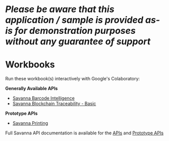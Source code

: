 *Please be aware that this application / sample is provided as-is for demonstration purposes without any guarantee of support*
=========================================================

# Workbooks

Run these workbook(s) interactively with Google's Colaboratory:

**Generally Available APIs** 

* [Savanna Barcode Intelligence](https://colab.research.google.com/github/darryncampbell/Workbooks/blob/master/Barcode%20Intelligence.ipynb)
* [Savanna Blockchain Traceability - Basic](https://colab.research.google.com/github/darryncampbell/Workbooks/blob/master/Savanna%20Blockchain.ipynb)

**Prototype APIs**

* [Savanna Printing](https://colab.research.google.com/github/darryncampbell/Workbooks/blob/master/Savanna%20Printing.ipynb)


Full Savanna API documentation is available for the [APIs](https://developer.zebra.com/apis) and [Prototype APIs](https://developer.zebra.com/sandbox-prototypes)

